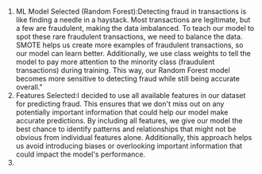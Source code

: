 1) ML Model Selected (Random Forest):Detecting fraud in transactions is like finding a needle in a haystack. Most transactions are legitimate, but a few are fraudulent, making the data imbalanced. To teach our model to spot these rare fraudulent transactions, we need to balance the data. SMOTE helps us create more examples of fraudulent transactions, so our model can learn better. Additionally, we use class weights to tell the model to pay more attention to the minority class (fraudulent transactions) during training. This way, our Random Forest model becomes more sensitive to detecting fraud while still being accurate overall."
2) Features Selected:I decided to use all available features in our dataset for predicting fraud. This ensures that we don't miss out on any potentially important information that could help our model make accurate predictions. By including all features, we give our model the best chance to identify patterns and relationships that might not be obvious from individual features alone. Additionally, this approach helps us avoid introducing biases or overlooking important information that could impact the model's performance.
3) 
